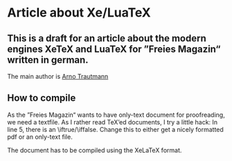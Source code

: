# Article about Xe/LuaTeX

## This is a draft for an article about the modern engines XeTeX and LuaTeX for ”Freies Magazin“ written in german.

The main author is [Arno Trautmann](http://github.com/alt/Xe-luaTeX-in-Freies-Magazin)

## How to compile

As the ”Freies Magazin“ wants to have only-text document for proofreading, we need a textfile. As I rather read TeX’ed documents, I try a little hack: In line 5, there is an \iftrue/\iffalse. Change this to either get a nicely formatted pdf or an only-text file.

The document has to be compiled using the XeLaTeX format.
